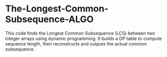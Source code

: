 # The-Longest-Common-Subsequence-ALGO

This code finds the Longest Common Subsequence (LCS) between two integer arrays using dynamic programming. It builds a DP table to compute sequence length, then reconstructs and outputs the actual common subsequence.
